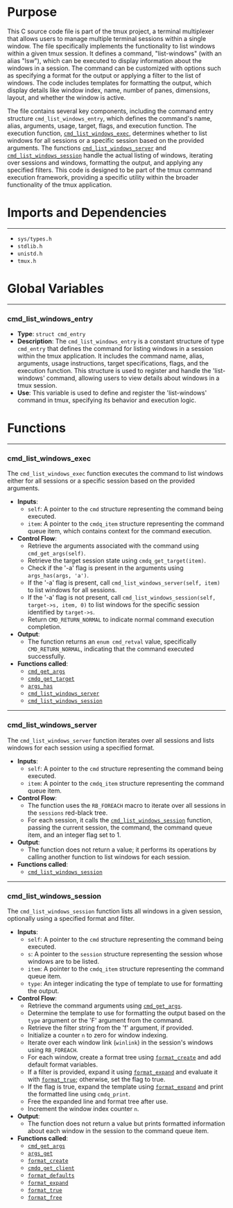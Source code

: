 # Purpose
This C source code file is part of the tmux project, a terminal multiplexer that allows users to manage multiple terminal sessions within a single window. The file specifically implements the functionality to list windows within a given tmux session. It defines a command, "list-windows" (with an alias "lsw"), which can be executed to display information about the windows in a session. The command can be customized with options such as specifying a format for the output or applying a filter to the list of windows. The code includes templates for formatting the output, which display details like window index, name, number of panes, dimensions, layout, and whether the window is active.

The file contains several key components, including the command entry structure `cmd_list_windows_entry`, which defines the command's name, alias, arguments, usage, target, flags, and execution function. The execution function, [`cmd_list_windows_exec`](#cmd_list_windows_exec), determines whether to list windows for all sessions or a specific session based on the provided arguments. The functions [`cmd_list_windows_server`](#cmd_list_windows_server) and [`cmd_list_windows_session`](#cmd_list_windows_session) handle the actual listing of windows, iterating over sessions and windows, formatting the output, and applying any specified filters. This code is designed to be part of the tmux command execution framework, providing a specific utility within the broader functionality of the tmux application.
# Imports and Dependencies

---
- `sys/types.h`
- `stdlib.h`
- `unistd.h`
- `tmux.h`


# Global Variables

---
### cmd_list_windows_entry
- **Type**: `struct cmd_entry`
- **Description**: The `cmd_list_windows_entry` is a constant structure of type `cmd_entry` that defines the command for listing windows in a session within the tmux application. It includes the command name, alias, arguments, usage instructions, target specifications, flags, and the execution function. This structure is used to register and handle the 'list-windows' command, allowing users to view details about windows in a tmux session.
- **Use**: This variable is used to define and register the 'list-windows' command in tmux, specifying its behavior and execution logic.


# Functions

---
### cmd_list_windows_exec<!-- {{#callable:cmd_list_windows_exec}} -->
The `cmd_list_windows_exec` function executes the command to list windows either for all sessions or a specific session based on the provided arguments.
- **Inputs**:
    - `self`: A pointer to the `cmd` structure representing the command being executed.
    - `item`: A pointer to the `cmdq_item` structure representing the command queue item, which contains context for the command execution.
- **Control Flow**:
    - Retrieve the arguments associated with the command using `cmd_get_args(self)`.
    - Retrieve the target session state using `cmdq_get_target(item)`.
    - Check if the '-a' flag is present in the arguments using `args_has(args, 'a')`.
    - If the '-a' flag is present, call `cmd_list_windows_server(self, item)` to list windows for all sessions.
    - If the '-a' flag is not present, call `cmd_list_windows_session(self, target->s, item, 0)` to list windows for the specific session identified by `target->s`.
    - Return `CMD_RETURN_NORMAL` to indicate normal command execution completion.
- **Output**:
    - The function returns an `enum cmd_retval` value, specifically `CMD_RETURN_NORMAL`, indicating that the command executed successfully.
- **Functions called**:
    - [`cmd_get_args`](cmd.c.driver.md#cmd_get_args)
    - [`cmdq_get_target`](cmd-queue.c.driver.md#cmdq_get_target)
    - [`args_has`](arguments.c.driver.md#args_has)
    - [`cmd_list_windows_server`](#cmd_list_windows_server)
    - [`cmd_list_windows_session`](#cmd_list_windows_session)


---
### cmd_list_windows_server<!-- {{#callable:cmd_list_windows_server}} -->
The `cmd_list_windows_server` function iterates over all sessions and lists windows for each session using a specified format.
- **Inputs**:
    - `self`: A pointer to the `cmd` structure representing the command being executed.
    - `item`: A pointer to the `cmdq_item` structure representing the command queue item.
- **Control Flow**:
    - The function uses the `RB_FOREACH` macro to iterate over all sessions in the `sessions` red-black tree.
    - For each session, it calls the [`cmd_list_windows_session`](#cmd_list_windows_session) function, passing the current session, the command, the command queue item, and an integer flag set to 1.
- **Output**:
    - The function does not return a value; it performs its operations by calling another function to list windows for each session.
- **Functions called**:
    - [`cmd_list_windows_session`](#cmd_list_windows_session)


---
### cmd_list_windows_session<!-- {{#callable:cmd_list_windows_session}} -->
The `cmd_list_windows_session` function lists all windows in a given session, optionally using a specified format and filter.
- **Inputs**:
    - `self`: A pointer to the `cmd` structure representing the command being executed.
    - `s`: A pointer to the `session` structure representing the session whose windows are to be listed.
    - `item`: A pointer to the `cmdq_item` structure representing the command queue item.
    - `type`: An integer indicating the type of template to use for formatting the output.
- **Control Flow**:
    - Retrieve the command arguments using [`cmd_get_args`](cmd.c.driver.md#cmd_get_args).
    - Determine the template to use for formatting the output based on the `type` argument or the 'F' argument from the command.
    - Retrieve the filter string from the 'f' argument, if provided.
    - Initialize a counter `n` to zero for window indexing.
    - Iterate over each window link (`winlink`) in the session's windows using `RB_FOREACH`.
    - For each window, create a format tree using [`format_create`](format.c.driver.md#format_create) and add default format variables.
    - If a filter is provided, expand it using [`format_expand`](format.c.driver.md#format_expand) and evaluate it with [`format_true`](format.c.driver.md#format_true); otherwise, set the flag to true.
    - If the flag is true, expand the template using [`format_expand`](format.c.driver.md#format_expand) and print the formatted line using `cmdq_print`.
    - Free the expanded line and format tree after use.
    - Increment the window index counter `n`.
- **Output**:
    - The function does not return a value but prints formatted information about each window in the session to the command queue item.
- **Functions called**:
    - [`cmd_get_args`](cmd.c.driver.md#cmd_get_args)
    - [`args_get`](arguments.c.driver.md#args_get)
    - [`format_create`](format.c.driver.md#format_create)
    - [`cmdq_get_client`](cmd-queue.c.driver.md#cmdq_get_client)
    - [`format_defaults`](format.c.driver.md#format_defaults)
    - [`format_expand`](format.c.driver.md#format_expand)
    - [`format_true`](format.c.driver.md#format_true)
    - [`format_free`](format.c.driver.md#format_free)


